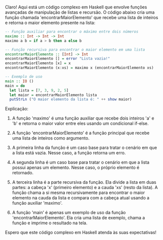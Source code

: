 Claro! Aqui está um código complexo em Haskell que envolve funções avançadas de manipulação de listas e recursão. O código abaixo cria uma função chamada 'encontrarMaiorElemento' que recebe uma lista de inteiros e retorna o maior elemento presente na lista:

```haskell
-- Função auxiliar para encontrar o máximo entre dois números
maximo :: Int -> Int -> Int
maximo a b = if a > b then a else b

-- Função recursiva para encontrar o maior elemento em uma lista
encontrarMaiorElemento :: [Int] -> Int
encontrarMaiorElemento [] = error "Lista vazia!"
encontrarMaiorElemento [x] = x
encontrarMaiorElemento (x:xs) = maximo x (encontrarMaiorElemento xs)

-- Exemplo de uso
main :: IO ()
main = do
  let lista = [7, 3, 9, 2, 5]
  let maior = encontrarMaiorElemento lista
  putStrLn ("O maior elemento da lista é: " ++ show maior)
```

Explicação:

1. A função 'maximo' é uma função auxiliar que recebe dois inteiros 'a' e 'b' e retorna o maior valor entre eles usando um condicional if-else.

2. A função 'encontrarMaiorElemento' é a função principal que recebe uma lista de inteiros como argumento.

3. A primeira linha da função é um caso base para tratar o cenário em que a lista está vazia. Nesse caso, a função retorna um erro.

4. A segunda linha é um caso base para tratar o cenário em que a lista possui apenas um elemento. Nesse caso, o próprio elemento é retornado.

5. A terceira linha é a parte recursiva da função. Ela divide a lista em duas partes: a cabeça 'x' (primeiro elemento) e a cauda 'xs' (resto da lista). A função chama a si mesma recursivamente para encontrar o maior elemento na cauda da lista e compara com a cabeça atual usando a função auxiliar 'maximo'.

6. A função 'main' é apenas um exemplo de uso da função 'encontrarMaiorElemento'. Ela cria uma lista de exemplo, chama a função e imprime o resultado na tela.

Espero que este código complexo em Haskell atenda às suas expectativas!